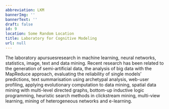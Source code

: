 ```yaml
---
abbreviation: LKM
bannerImg: ''
bannerText: ''
draft: false
id: 9
location: Some Random Location
title: Laboratory for Cognitive Modeling
url: null
---
```


The laboratory apursuesresearch in machine learning, neural networks, statistics, image, text and data mining. Recent research has been related to the generation of semi-artificial data, the analysis of big data with the MapReduce approach, evaluating the reliability of single models’ predictions, text summarisation using archetypal analysis, web-user profiling, applying evolutionary computation to data mining, spatial data mining with multi-level directed graphs, bottom-up inductive logic programming, heuristic search methods in clickstream mining, multi-view learning, mining of heterogeneous networks and e-learning.